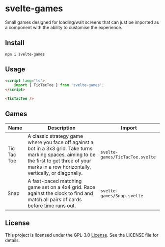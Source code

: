 # svelte-games

Small games designed for loading/wait screens that can just be imported as a component with the ability to customise the experience.

## Install

```
npm i svelte-games
```

## Usage

```html
<script lang="ts">
    import { TicTacToe } from 'svelte-games';
</script>

<TicTacToe />
```

## Games

Name | Description | Import
--- | --- | ---
Tic Tac Toe | A classic strategy game where you face off against a bot in a 3x3 grid. Take turns marking spaces, aiming to be the first to get three of your marks in a row horizontally, vertically, or diagonally. | `svelte-games/TicTacToe.svelte`
Snap | A fast-paced matching game set on a 4x4 grid. Race against the clock to find and match all pairs of cards before time runs out. | `svelte-games/Snap.svelte`

## License

This project is licensed under the GPL-3.0 [License](LICENSE). See the LICENSE file for details.